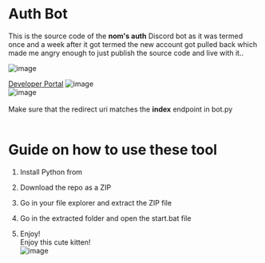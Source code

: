 # Auth Bot 

This is the source code of the **nom's auth** Discord bot as it was termed once and a week after it got termed the new account got pulled back which made me angry enough to just publish the source code and live with it..    
 
![image](https://i.e-z.host/t2vbfqy7.png) 

[Developer Portal](https://discord.com/developers/applications) 
![image](https://i.e-z.host/sc0348kj.png)  
![image](https://i.e-z.host/m9ugxrw3.png)
<br>  
Make sure that the redirect uri matches the **index** endpoint in bot.py    
<br> 
   
# Guide on how to use these tool  
 
1. Install Python from 
 
2. Download the repo as a ZIP   

3. Go in your file explorer and extract the ZIP file     
 
4. Go in the extracted folder and open the start.bat file    
 
5. Enjoy!   
Enjoy this cute kitten!   
![image](https://i.e-z.host/7x11aiiw.png)   